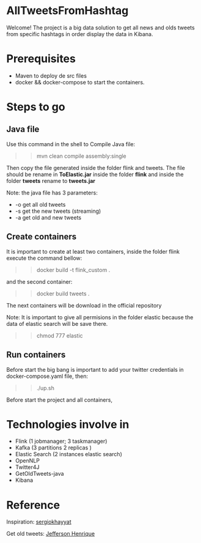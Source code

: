 # AllTweetsFromHashtag
Welcome! The project is a big data solution to get all news and olds tweets from specific hashtags in order display the data in Kibana.


# Prerequisites
 - Maven to deploy de src files 
 - docker && docker-compose to start the containers.

# Steps to go

## Java file
Use this command in the shell to Compile Java file: 
> > mvn clean compile assembly:single

Then copy the file generated inside the folder flink and tweets. The file should be rename in __ToElastic.jar__ inside the folder __flink__ and inside the folder __tweets__ rename to __tweets.jar__ 

Note: the java file has 3 parameters:
 - -o get all old tweets  
 - -s get the new tweets (streaming)
 - -a get old and new tweets 
 
## Create containers

It is important to create at least two containers, inside the folder flink execute the command bellow:
> > docker build -t flink_custom .

and the second container:
> > docker build tweets . 

The next containers will be download in the official repository

Note: It is important to give all permisions in the folder elastic because the data of elastic search will be save there. 
> > chmod 777 elastic

## Run containers

Before start the big bang is important to add your twitter credentials in docker-compose.yaml file, then:
> > ./up.sh

Before start the project and all containers,  
# Technologies involve in 
 - Flink (1 jobmanager; 3 taskmanager)
 - Kafka (3 partitions 2 replicas )
 - Elastic Search (2 instances elastic search)
 - OpenNLP
 - Twitter4J
 - GetOldTweets-java 
 - Kibana
 
 # Reference
 Inspiration: [sergiokhayyat](https://github.com/sergiokhayyat/SocialFearGreedIndex)
 
 Get old tweets: [Jefferson Henrique](https://github.com/Jefferson-Henrique/GetOldTweets-java)


